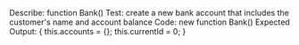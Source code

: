 Describe: function Bank()
Test: create a new bank account that includes the customer's name and account balance
Code: new function Bank() 
Expected Output: {
  this.accounts = {};
  this.currentId = 0;
  }